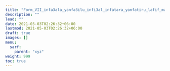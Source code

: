 ```yaml
---
title: "Form_VII_infa3ala_yanfa3ilu_infi3al_infatara_yanfatiru_lafif_mafruq"
description: ""
lead: ""
date: 2021-05-03T02:26:32+06:00
lastmod: 2021-05-03T02:26:32+06:00
draft: true
images: []
menu: 
  sarf:
    parent: "xyz"
weight: 999
toc: true
---
```



